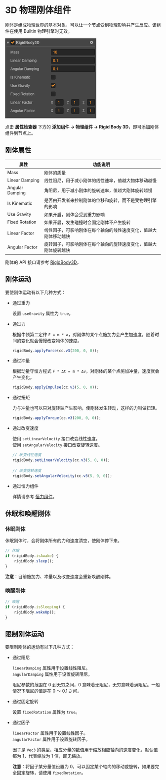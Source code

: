 # 3D 物理刚体组件

刚体是组成物理世界的基本对象，可以让一个节点受到物理影响并产生反应。该组件在使用 Builtin 物理引擎时无效。

![刚体组件](image/rigidbody-prop.png)

点击 **属性检查器** 下方的 **添加组件 -> 物理组件 -> Rigid Body 3D**，即可添加刚体组件到节点上。

## 刚体属性

| 属性             | 功能说明                             |
| --------------  | -----------                         |
| Mass            | 刚体的质量                            |
| Linear Damping  | 线性阻尼，用于减小刚体的线性速率，值越大物体移动越慢        |
| Angular Damping | 角阻尼，用于减小刚体的旋转速率，值越大刚体旋转越慢          |
| Is Kinematic    | 是否由开发者来控制刚体的位移和旋转，而不是受物理引擎的影响   |
| Use Gravity     | 如果开启，刚体会受到重力影响             |
| Fixed Rotation  | 如果开启，发生碰撞时会固定刚体不产生旋转   |
| Linear Factor   | 线性因子，可影响刚体在每个轴向的线性速度变化，值越大刚体移动越快 |
| Angular Factor  | 旋转因子，可影响刚体在每个轴向的旋转速度变化，值越大刚体旋转越快 |

刚体的 API 接口请参考 [RigidBody3D](../../../api/zh/classes/RigidBody3D.html)。

## 刚体运动

要使刚体运动有以下几种方式：

- 通过重力

  设置 `useGravity` 属性为 `true`。

- 通过力

  根据牛顿第二定律 `F = m * a`，对刚体的某个点施加力会产生加速度，随着时间的变化就会慢慢改变物体的速度。

  ```js
  rigidBody.applyForce(cc.v3(200, 0, 0));
  ```

- 通过冲量

  根据动量守恒方程式 `F * Δt = m * Δv`，对刚体的某个点施加冲量，速度就会产生变化。

  ```js
  rigidBody.applyImpulse(cc.v3(5, 0, 0));
  ```

- 通过扭矩

  力与冲量也可以只对旋转轴产生影响，使刚体发生转动，这样的力叫做扭矩。

  ```js
  rigidBody.applyTorque(cc.v3(200, 0, 0));
  ```

- 通过改变速度

  使用 `setLinearVelocity` 接口改变线性速度。<br>
  使用 `setAngularVelocity` 接口改变旋转速度。

  ```js
  // 改变线性速度
  rigidBody.setLinearVelocity(cc.v3(5, 0, 0));

  // 改变旋转速度
  rigidBody.setAngularVelocity(cc.v3(5, 0, 0));
  ```

- 通过恒力组件

  详情请参考 [恒力组件](./physics-constant-force.md)。

## 休眠和唤醒刚体

### 休眠刚体

休眠刚体时，会将刚体所有的力和速度清空，使刚体停下来。

```js
// 休眠
if (rigidBody.isAwake) {
    rigidBody.sleep();
}
```

**注意**：目前施加力、冲量以及改变速度会重新唤醒刚体。

### 唤醒刚体

```js
// 唤醒
if (rigidBody.isSleeping) {
    rigidBody.wakeUp(); 
}
```

## 限制刚体运动

要限制刚体的运动有以下几种方式：

- 通过阻尼

  `linearDamping` 属性用于设置线性阻尼。<br>
  `angularDamping` 属性用于设置旋转阻尼。

  阻尼参数的范围在 0 到无穷之间，0 意味着无阻尼，无穷意味着满阻尼。一般情况下阻尼的值是在 0 ～ 0.1 之间。

- 通过固定旋转

  设置 `fixedRotation` 属性为 `true`。

- 通过因子

  `linearFactor` 属性用于设置线性因子。<br>
  `angularFactor` 属性用于设置旋转因子。

  因子是 `Vec3` 的类型，相应分量的数值用于缩放相应轴向的速度变化，默认值都为 1，代表缩放为 1 倍，即无缩放。

  **注意**：将因子某分量值设置为 0，可以固定某个轴向的移动或旋转，如果要完全固定旋转，请使用 `fixedRotation`。

